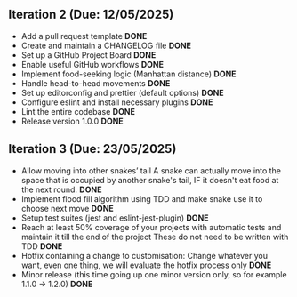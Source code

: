 ## Iteration 2 (Due: 12/05/2025)

- Add a pull request template **DONE**
- Create and maintain a CHANGELOG file **DONE**
- Set up a GitHub Project Board **DONE**
- Enable useful GitHub workflows **DONE**
- Implement food-seeking logic (Manhattan distance) **DONE**
- Handle head-to-head movements **DONE**
- Set up editorconfig and prettier (default options) **DONE**
- Configure eslint and install necessary plugins **DONE**
- Lint the entire codebase **DONE**
- Release version 1.0.0 **DONE**

## Iteration 3 (Due: 23/05/2025)

- Allow moving into other snakes’ tail A snake can actually move into the space that is occupied by another snake's tail, IF it doesn't eat food at the next round. **DONE**
- Implement flood fill algorithm using TDD and make snake use it to choose next move **DONE**
- Setup test suites (jest and eslint-jest-plugin) **DONE**
- Reach at least 50% coverage of your projects with automatic tests and maintain it till the end of the project These do not need to be written with TDD **DONE**
- Hotfix containing a change to customisation: Change whatever you want, even one thing, we will evaluate the hotfix process only **DONE**
- Minor release (this time going up one minor version only, so for example 1.1.0 -> 1.2.0) **DONE**
